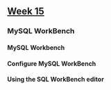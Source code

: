 ## [Week 15]()

### MySQL WorkBench

#### MySQL Workbench
#### Configure MySQL WorkBench
#### Using the SQL WorkBench editor